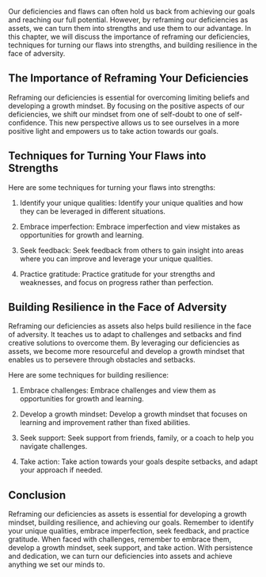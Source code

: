 
Our deficiencies and flaws can often hold us back from achieving our goals and reaching our full potential. However, by reframing our deficiencies as assets, we can turn them into strengths and use them to our advantage. In this chapter, we will discuss the importance of reframing our deficiencies, techniques for turning our flaws into strengths, and building resilience in the face of adversity.

The Importance of Reframing Your Deficiencies
---------------------------------------------

Reframing our deficiencies is essential for overcoming limiting beliefs and developing a growth mindset. By focusing on the positive aspects of our deficiencies, we shift our mindset from one of self-doubt to one of self-confidence. This new perspective allows us to see ourselves in a more positive light and empowers us to take action towards our goals.

Techniques for Turning Your Flaws into Strengths
------------------------------------------------

Here are some techniques for turning your flaws into strengths:

1. Identify your unique qualities: Identify your unique qualities and how they can be leveraged in different situations.

2. Embrace imperfection: Embrace imperfection and view mistakes as opportunities for growth and learning.

3. Seek feedback: Seek feedback from others to gain insight into areas where you can improve and leverage your unique qualities.

4. Practice gratitude: Practice gratitude for your strengths and weaknesses, and focus on progress rather than perfection.

Building Resilience in the Face of Adversity
--------------------------------------------

Reframing our deficiencies as assets also helps build resilience in the face of adversity. It teaches us to adapt to challenges and setbacks and find creative solutions to overcome them. By leveraging our deficiencies as assets, we become more resourceful and develop a growth mindset that enables us to persevere through obstacles and setbacks.

Here are some techniques for building resilience:

1. Embrace challenges: Embrace challenges and view them as opportunities for growth and learning.

2. Develop a growth mindset: Develop a growth mindset that focuses on learning and improvement rather than fixed abilities.

3. Seek support: Seek support from friends, family, or a coach to help you navigate challenges.

4. Take action: Take action towards your goals despite setbacks, and adapt your approach if needed.

Conclusion
----------

Reframing our deficiencies as assets is essential for developing a growth mindset, building resilience, and achieving our goals. Remember to identify your unique qualities, embrace imperfection, seek feedback, and practice gratitude. When faced with challenges, remember to embrace them, develop a growth mindset, seek support, and take action. With persistence and dedication, we can turn our deficiencies into assets and achieve anything we set our minds to.
